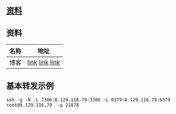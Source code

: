 ## [资料](https://betheme.net/yidongkaifa/82934.html?action=onClick)





## 资料

| 名称 | 地址                                                         |
| ---- | ------------------------------------------------------------ |
| 博客 | [link](https://mp.weixin.qq.com/s?src=11&timestamp=1680311541&ver=4441&signature=iFCE42pyZRhiZjZxAzUw7j7OXTpznQ2eZAduCG-iSEzo5En4eOSTVbI2K5l7LWhMOL*jM4TpmnkKdGlsZjdD37749aLxPZMBrlwiw7Kcyl7AVvkmE0d0ewGmyRc2Y4w9&new=1)  [link](https://blog.51cto.com/u_15127685/3378085)  [link](https://betheme.net/yidongkaifa/82934.html?action=onClick) |



## 基本转发示例

```shell
ssh -g -N -L 7306:8.129.116.79:3306 -L 6379:8.129.116.79:6379  root@8.129.116.79  -p 21878
```

